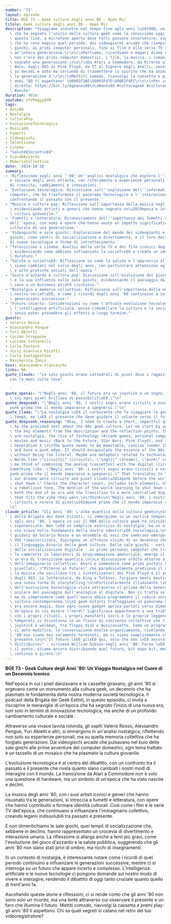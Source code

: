 ```yaml
---
number: '73'
layout: episode
title: BGE 73 - Geek culture degli anni 80 - Open Mic
titolo: Geek culture degli anni 80 - Open Mic
description: "Viaggiamo indietro nel tempo fino agli anni \u201980, un decennio mitico\
  \ che ha segnato l'inizio della cultura geek come la conosciamo oggi.\r\n\r\nIn\
  \ questa live, a microfono aperto dove tutti possono intervenire, esploriamo ci\xF2\
  \ che ha reso magico quel periodo: dai videogiochi arcade che riempivano le sale\
  \ giochi, ai primi computer personali, fino ai film e alle serie TV che hanno definito\
  \ un'intera generazione.\r\n\r\nParliamo, ricordiamo e magari diamo un'idea a chi\
  \ non c'era dei primi computer domestici, i film, la musica, i romanzi che hanno\
  \ segnato una generazione.\r\n\r\nDa Atari a Commodore, da Ritorno al Futuro a Star\
  \ Wars, dagli 883 ai Pink Floyd, da IT al Signore degli Anelli, senza impuntarci\
  \ su decadi e date ma cercando di trasmettere lo spirito che ha animato e forgiato\
  \ la generazione X.\r\n\r\nMettiti comodo, riavvolgi la cassetta e premi play: gli\
  \ anni '80 ti aspettano! \U0001F3AE\U0001F47E\U0001F4FC\r\n\r\nPer intervenire in\
  \ diretta: https://bit.ly/bgeanni80\n\n#anni80 #culturageek #culturanerd #nostalgia\
  \ #anche"
duration: 9650
youtube: xfVYmgyyATM
tags:
- Anni80
- Nostalgia
- CulturaPop
- EvoluzioneTecnologica
- Musica80
- Fumetti
- Videogiochi
- Televisione
- Cinema
- "SaluteESociet\xE0"
- GiocoDAzzardo
- MemoriaCollettiva
date: '2024-10-28'
summary:
- 'Riflessione sugli anni ''80: Un''analisi nostalgica che esplora l''impatto culturale
  e sociale degli anni ottanta, con riferimento a esperienze personali e collettive
  di crescita, cambiamenti e innovazioni.'
- 'Evoluzione tecnologica: Discussione sull''esplosione dell''informatica e dei personal
  computer, che ha trasformato il panorama tecnologico e l''interazione quotidiana,
  confrontando il passato con il presente.'
- "Musica e cultura pop: Riflessione sull'importanza della musica negli anni '80,\
  \ evidenziando artisti e generi che hanno segnato un\u2019epoca e influenzato la\
  \ cultura giovanile."
- 'Fumetti e letteratura: Riconoscimento dell''importanza dei fumetti e della letteratura
  dell''epoca, con nomi e opere che hanno avuto un impatto significativo sulla formazione
  culturale di una generazione.'
- 'Videogiochi e sale giochi: Esplorazione del mondo dei videogiochi e delle sale
  giochi, come centri di socializzazione e divertimento, e il loro declino a favore
  di nuove tecnologie e forme di intrattenimento.'
- "Televisione e cinema: Analisi delle serie TV e dei film iconici degli anni '80,\
  \ evidenziando come abbiano influenzato la societ\xE0 e creato un immaginario collettivo\
  \ duraturo."
- "Salute e societ\xE0: Riflessione su come la salute e l'approccio alla medicina\
  \ siano cambiati nel corso degli anni, con particolare attenzione agli anni '80\
  \ e alle pratiche sociali dell'epoca."
- "Gioco d'azzardo e cultura pop: Discussione sull'evoluzione del gioco d'azzardo\
  \ e la sua influenza sulle sale giochi, evidenziando il passaggio da un intrattenimento\
  \ sano a un business pi\xF9 rischioso."
- "Nostalgia e memoria collettiva: Riflessione sull'importanza della nostalgia nella\
  \ nostra societ\xE0, e come i ricordi degli anni '80 continuino a influenzare le\
  \ generazioni successive."
- "Futuro incerto: Considerazioni su come l'attuale evoluzione tecnologica, in particolare\
  \ l'intelligenza artificiale, possa rimodellare la cultura e la societ\xE0 futura,\
  \ senza poter prevedere gli effetti a lungo termine."
guests:
- Valerio Rosso
- Alessandro Pengue
- Yuri Abietti
- Cosimo Streppone
- Luciano Costarelli
- Carlo Pastore
- Jurij Gianluca Ricotti
- Carlo Santagostino
- Marcherita Zanin
host: Alessandro Franceschi
links: NA
quote_claude: '"Le sale giochi erano cattedrali di pixel dove i ragazzi pregavano
  con le mani sulle leve"

  '
quote_openai: "\"Negli anni '80, il futuro era un joystick e un sogno, un'epoca in\
  \ cui ogni pixel brillava di possibilit\xE0.\"\n"
quote_deepseek: "\"Negli anni '80, i nostri sogni erano circuiti e nuvole di pixel\u2014\
  punk prima che il mondo imparasse a spegnersi.\"\n"
quote_llama: "\"La nostalgia \xE8 il carburante che fa viaggiare le generazioni nel\
  \ tempo, ma \xE8 il presente che deve guidare il volante verso il futuro.\""
quote_deepseek_reasoning: "Okay, I need to create a short, impactful quote inspired\
  \ by the provided text about the 80s geek culture. Let me start by understanding\
  \ the key elements from the description and the reflection points. The main themes\
  \ are nostalgia, the rise of technology (Arcade games, personal computers), iconic\
  \ movies and music (Back to the Future, Star Wars, Pink Floyd), and the spirit of\
  \ Generation X.\n\nThe quote needs to be memorable, concise (under 150 characters),\
  \ and have a punk edge. It should encapsulate the essence of the 80s geek culture\
  \ without being too literal. Maybe use metaphors related to technology and rebellion.\
  \ Words like \"circuiti\" (circuits), \"sogni\" (dreams), \"punk\" could work. Let\
  \ me think of combining the analog (cassettes) with the digital (circuits). \n\n\
  Something like: \"Negli anni '80, i nostri sogni erano circuiti e nuvole di pixel\u2014\
  punk prima che il mondo imparasse a spegnersi.\" That translates to \"In the 80s,\
  \ our dreams were circuits and pixel clouds\u2014punk before the world learned to\
  \ shut down.\" Checks the character count, includes tech elements, nostalgia, and\
  \ a rebellious tone. The mention of the world learning to shut down could reference\
  \ both the end of an era and the transition to a more controlled digital age. Yeah,\
  \ that fits the vibe they want.\n</think>\n\"Negli anni '80, i nostri sogni erano\
  \ circuiti e nuvole di pixel\u2014punk prima che il mondo imparasse a spegnersi.\"\
  \n"
claude_article: "Gli Anni '80: L'alba quantica della cultura geek\n\nIn questo episodio\
  \ della Brigata dei Geek Estinti, ci immergiamo in un vortice temporale che ci riporta\
  \ agli anni '80, l'epoca in cui il DNA della cultura geek ha iniziato la sua replicazione\
  \ esponenziale. Non \xE8 un semplice esercizio di nostalgia, ma un'archeologia digitale\
  \ che scava nelle fondamenta della nostra identit\xE0 tecnologica.\n\nI partecipanti,\
  \ guidati da Valerio Rosso e un ensemble di voci che sembrano emergere da una cassetta\
  \ VHS rimasterizzata, dipingono un affresco vivido di un decennio che ha codificato\
  \ il linguaggio binario della geek culture. Dalle sale giochi - veri templi analogici\
  \ della socializzazione digitale - ai primi personal computer che trasformavano\
  \ le camerette in laboratori di programmazione amatoriale, emerge il ritratto di\
  \ un'era di transizione quantica.\n\nLa discussione orbita attorno ai pilastri fondanti\
  \ dell'immaginario collettivo: Atari e Commodore come primi portali verso universi\
  \ pixellati, \"Ritorno al Futuro\" che paradossalmente prediceva il nostro presente,\
  \ la musica che oscillava tra i sintetizzatori dei Pink Floyd e il pop mainstream\
  \ degli 883. La letteratura, da King a Tolkien, forgiava menti mentre i bit forgiavano\
  \ una nuova forma di storytelling.\n\nParticolarmente illuminante \xE8 l'analisi\
  \ dell'evoluzione tecnologica vista attraverso il prisma della Generazione X, testimone\
  \ oculare del passaggio dall'analogico al digitale. Non si tratta solo di ricordi,\
  \ ma di comprendere come quell'epoca abbia programmato il codice sorgente della\
  \ cultura contemporanea.\n\nI geek estinti tratteggiano un panorama dove la tecnologia\
  \ era ancora magia, dove ogni nuovo gadget apriva portali verso dimensioni inesplorate.\
  \ Un'epoca in cui essere \"nerd\" significava appartenere a una trib\xF9 urbana\
  \ con i propri rituali, i propri manufatti sacri e le proprie leggende.\n\nLe coordinate\
  \ temporali si dissolvono in un flusso di coscienza collettivo che rimbalza tra\
  \ joystick e walkman, tra floppy disk e musicassette. Come un programma BASIC che\
  \ si auto-modifica, la conversazione evolve organicamente, rivelando come gli anni\
  \ '80 non siano mai veramente terminati, ma si siano semplicemente compilati nel\
  \ presente.\n\n\"Il futuro \xE8 gi\xE0 qui, solo che non \xE8 ancora uniformemente\
  \ distribuito\" - scriveva William Gibson negli anni '80. Forse \xE8 proprio questo\
  \ il punto: stiamo ancora distribuendo quel futuro, bit dopo bit, mentre il codice\
  \ continua a girare.\n"
---
```

**BGE 73 - Geek Culture degli Anni '80: Un Viaggio Nostalgico nel Cuore di un Decennio Iconico**

Nell'epoca in cui i pixel danzavano e le cassette giravano, gli anni '80 si ergevano come un monumento alla cultura geek, un decennio che ha plasmato le fondamenta della nostra moderna società tecnologica. Il podcast della Brigata dei Geek Estinti, in questo episodio, ci invita a riscoprire le meraviglie di un’epoca che ha segnato l’inizio di una nuova era, non solo in termini di innovazione tecnologica, ma anche di un profondo cambiamento culturale e sociale.

Attraverso una vivace tavola rotonda, gli ospiti Valerio Rosso, Alessandro Pengue, Yuri Abietti e altri, si immergono in un'analisi nostalgica, riflettendo non solo su esperienze personali, ma su quella memoria collettiva che ha forgiato generazioni. Dai videogiochi arcade che pulsavano nel buio delle sale giochi alle prime avventure dei computer domestici, ogni tema trattato è un tassello di un mosaico che ha plasmato la cultura giovanile.

L'evoluzione tecnologica è al centro del dibattito, con un confronto tra il passato e il presente che rivela quanto siano cambiati i nostri modi di interagire con il mondo. La transizione da Atari a Commodore non è solo una questione di hardware, ma un simbolo di un'epoca che ha visto nascite e declini.

La musica degli anni '80, con i suoi artisti iconici e generi che hanno risuonato tra le generazioni, si intreccia a fumetti e letteratura, con opere che hanno contribuito a formare identità culturali. Così come i film e le serie TV dell'epoca, che continuano a influenzare l'immaginario collettivo, creando legami indissolubili tra passato e presente.

E non dimentichiamo le sale giochi, quei templi di socializzazione che, sebbene in declino, hanno rappresentato un crocevia di divertimento e interazione umana. La riflessione si allarga anche a temi più gravi, come l'evoluzione del gioco d'azzardo e la salute pubblica, suggerendo che gli anni '80 non siano stati privi di ombre, ma ricchi di insegnamenti.

In un contesto di nostalgia, è interessante notare come i ricordi di quel periodo continuino a influenzare le generazioni successive, mentre ci si interroga su un futuro che appare incerto e complesso. L'intelligenza artificiale e le nuove tecnologie ci pongono domande sul nostro modo di vivere e interagire, rendendo il dibattito di oggi tanto cruciale quanto quello di trent'anni fa.

Ascoltando queste storie e riflessioni, ci si rende conto che gli anni '80 non sono solo un ricordo, ma una lente attraverso cui osservare il presente e un faro che illumina il futuro. Mettiti comodo, riavvolgi la cassetta e premi play: gli anni '80 ti aspettano. Chi sa quali segreti si celano nel retro del tuo videoregistratore?

